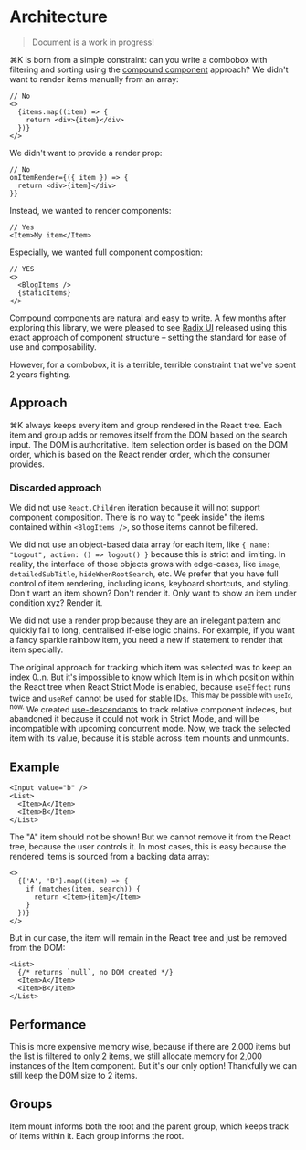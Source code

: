 # Architecture

> Document is a work in progress!

⌘K is born from a simple constraint: can you write a combobox with filtering and sorting using the [compound component](https://kentcdodds.com/blog/compound-components-with-react-hooks) approach? We didn't want to render items manually from an array:

```tsx
// No
<>
  {items.map((item) => {
    return <div>{item}</div>
  })}
</>
```

We didn't want to provide a render prop:

```tsx
// No
onItemRender={({ item }) => {
  return <div>{item}</div>
}}
```

Instead, we wanted to render components:

```tsx
// Yes
<Item>My item</Item>
```

Especially, we wanted full component composition:

```tsx
// YES
<>
  <BlogItems />
  {staticItems}
</>
```

Compound components are natural and easy to write. A few months after exploring this library, we were pleased to see [Radix UI](https://www.radix-ui.com) released using this exact approach of component structure – setting the standard for ease of use and composability.

However, for a combobox, it is a terrible, terrible constraint that we've spent 2 years fighting.

## Approach

⌘K always keeps every item and group rendered in the React tree. Each item and group adds or removes itself from the DOM based on the search input. The DOM is authoritative. Item selection order is based on the DOM order, which is based on the React render order, which the consumer provides.

### Discarded approach

We did not use `React.Children` iteration because it will not support component composition. There is no way to "peek inside" the items contained within `<BlogItems />`, so those items cannot be filtered.

We did not use an object-based data array for each item, like `{ name: "Logout", action: () => logout() }` because this is strict and limiting. In reality, the interface of those objects grows with edge-cases, like `image`, `detailedSubTitle`, `hideWhenRootSearch`, etc. We prefer that you have full control of item rendering, including icons, keyboard shortcuts, and styling. Don't want an item shown? Don't render it. Only want to show an item under condition xyz? Render it.

We did not use a render prop because they are an inelegant pattern and quickly fall to long, centralised if-else logic chains. For example, if you want a fancy sparkle rainbow item, you need a new if statement to render that item specially.

The original approach for tracking which item was selected was to keep an index 0..n. But it's impossible to know which Item is in which position within the React tree when React Strict Mode is enabled, because `useEffect` runs twice and `useRef` cannot be used for stable IDs. <sup>This may be possible with `useId`, now.</sup> We created [use-descendants](https://github.com/pacocoursey/use-descendants) to track relative component indeces, but abandoned it because it could not work in Strict Mode, and will be incompatible with upcoming concurrent mode. Now, we track the selected item with its value, because it is stable across item mounts and unmounts.

## Example

```tsx
<Input value="b" />
<List>
  <Item>A</Item>
  <Item>B</Item>
</List>
```

The "A" item should not be shown! But we cannot remove it from the React tree, because the user controls it. In most cases, this is easy because the rendered items is sourced from a backing data array:

```tsx
<>
  {['A', 'B'].map((item) => {
    if (matches(item, search)) {
      return <Item>{item}</Item>
    }
  })}
</>
```

But in our case, the item will remain in the React tree and just be removed from the DOM:

```tsx
<List>
  {/* returns `null`, no DOM created */}
  <Item>A</Item>
  <Item>B</Item>
</List>
```

## Performance

This is more expensive memory wise, because if there are 2,000 items but the list is filtered to only 2 items, we still allocate memory for 2,000 instances of the Item component. But it's our only option! Thankfully we can still keep the DOM size to 2 items.

## Groups

Item mount informs both the root and the parent group, which keeps track of items within it. Each group informs the root.
